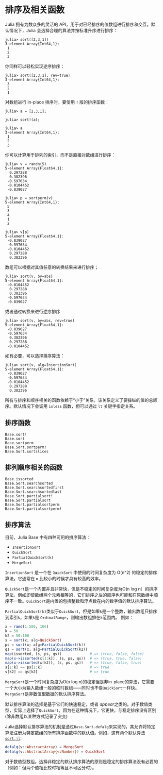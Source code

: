 # 排序及相关函数

Julia 拥有为数众多的灵活的 API，用于对已经排序的值数组进行排序和交互。默认情况下，Julia 会选择合理的算法并按标准升序进行排序：

```jldoctest
julia> sort([2,3,1])
3-element Array{Int64,1}:
 1
 2
 3
```

你同样可以轻松实现逆序排序：

```jldoctest
julia> sort([2,3,1], rev=true)
3-element Array{Int64,1}:
 3
 2
 1
```

对数组进行 in-place 排序时，要使用 `!` 版的排序函数：

```jldoctest
julia> a = [2,3,1];

julia> sort!(a);

julia> a
3-element Array{Int64,1}:
 1
 2
 3
```

你可以计算用于排列的索引，而不是直接对数组进行排序：

```julia-repl
julia> v = randn(5)
5-element Array{Float64,1}:
  0.297288
  0.382396
 -0.597634
 -0.0104452
 -0.839027

julia> p = sortperm(v)
5-element Array{Int64,1}:
 5
 3
 4
 1
 2

julia> v[p]
5-element Array{Float64,1}:
 -0.839027
 -0.597634
 -0.0104452
  0.297288
  0.382396
```

数组可以根据对其值任意的转换结果来进行排序；

```julia-repl
julia> sort(v, by=abs)
5-element Array{Float64,1}:
 -0.0104452
  0.297288
  0.382396
 -0.597634
 -0.839027
```

或者通过转换来进行逆序排序

```julia-repl
julia> sort(v, by=abs, rev=true)
5-element Array{Float64,1}:
 -0.839027
 -0.597634
  0.382396
  0.297288
 -0.0104452
```

如有必要，可以选择排序算法：

```julia-repl
julia> sort(v, alg=InsertionSort)
5-element Array{Float64,1}:
 -0.839027
 -0.597634
 -0.0104452
  0.297288
  0.382396
```

所有与排序和顺序相关的函数依赖于“小于”关系，该关系定义了要操纵的值的总顺序。默认情况下会调用 `isless` 函数，但可以通过 `lt` 关键字指定关系。

## 排序函数

```@docs
Base.sort!
Base.sort
Base.sortperm
Base.Sort.sortperm!
Base.Sort.sortslices
```

## 排列顺序相关的函数

```@docs
Base.issorted
Base.Sort.searchsorted
Base.Sort.searchsortedfirst
Base.Sort.searchsortedlast
Base.Sort.partialsort!
Base.Sort.partialsort
Base.Sort.partialsortperm
Base.Sort.partialsortperm!
```

## 排序算法

目前，Julia Base 中有四种可用的排序算法：

  * `InsertionSort`
  * `QuickSort`
  * `PartialQuickSort(k)`
  * `MergeSort`

`InsertionSort` 是一个在 `QuickSort` 中使用的时间复杂度为 O(n^2) 的稳定的排序算法，它通常在 `n` 比较小的时候才具有较高的效率。

`QuickSort`是一个内置并且非常快，但是不稳定的时间复杂度为O(n log n）的排序算法，例如即使数组两个元素相等的，它们排序之后的顺序也可能和在原数组中顺序不一致。`QuickSort`是内置的包括整数和浮点数在内的数字值的默认排序算法。

`PartialQuickSort(k)`类似于`QuickSort`，但是如果`k`是一个整数，输出数组只排序到索引`k`，如果`k`是 `OrdinalRange`，则输出数组排在`k`范围内。 例如：

```julia
x = rand(1:500, 100)
k = 50
k2 = 50:100
s = sort(x; alg=QuickSort)
ps = sort(x; alg=PartialQuickSort(k))
qs = sort(x; alg=PartialQuickSort(k2))
map(issorted, (s, ps, qs))             # => (true, false, false)
map(x->issorted(x[1:k]), (s, ps, qs))  # => (true, true, false)
map(x->issorted(x[k2]), (s, ps, qs))   # => (true, false, true)
s[1:k] == ps[1:k]                      # => true
s[k2] == qs[k2]                        # => true
```

`MergeSort`是一个时间复杂度为O(n log n)的稳定但是非in-place的算法，它需要一个大小为输入数组一般的临时数组——同时也不像`QuickSort`一样快。`MergeSort`是非数值型数据的默认排序算法。

默认排序算法的选择是基于它们的快速稳定，或者 *appear*之类的。对于数值类型，实际上选择了`QuickSort`，因为在这种情况下，它更快，与稳定排序没有区别(除非数组以某种方式记录了突变)

Julia选择默认排序算法的机制是通过`Base.Sort.defalg`来实现的，其允许将特定算法注册为特定数组的所有排序函数中的默认值。例如，这有两个默认算法[`sort.jl`](https://github.com/JuliaLang/julia/blob/master/base/sort.jl):

```julia
defalg(v::AbstractArray) = MergeSort
defalg(v::AbstractArray{<:Number}) = QuickSort
```

对于数值型数组，选择非稳定的默认排序算法的原则是稳定的排序算法没有必要的（例如：但两个值相比较时相等且不可区分时）。
